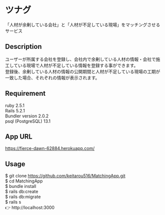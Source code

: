# ツナグ

「人材が余剰している会社」と「人材が不足している現場」をマッチングさせるサービス  

## Description

ユーザーが所属する会社を登録し、会社内で余剰している人材の情報・会社で施工している現場で人材が不足している情報を登録する事ができます。  
登録後、余剰している人材の情報の公開期間と人材が不足している現場の工期が一致した場合、それぞれの情報が表示されます。

## Requirement

ruby 2.5.1  
Rails 5.2.1  
Bundler version 2.0.2  
psql (PostgreSQL) 13.1  

## App URL

https://fierce-dawn-62884.herokuapp.com/

## Usage

$ git clone https://github.com/keitarou516/MatchingApp.git  
$ cd MatchingApp  
$ bundle install  
$ rails db:create  
$ rails db:migrate  
$ rails s  
👉 http://localhost:3000  
